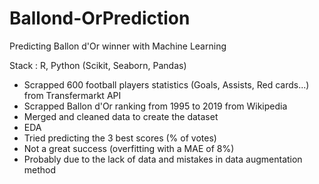 # Ballond-OrPrediction
Predicting Ballon d'Or winner with Machine Learning

Stack : R, Python (Scikit, Seaborn, Pandas)

 * Scrapped 600 football players statistics (Goals, Assists, Red cards...) from Transfermarkt API
 * Scrapped Ballon d'Or ranking from 1995 to 2019 from Wikipedia
 * Merged and cleaned data to create the dataset
 * EDA
 * Tried predicting the 3 best scores (% of votes) 
  * Not a great success (overfitting with a MAE of 8%)
  * Probably due to the lack of data and mistakes in data augmentation method
